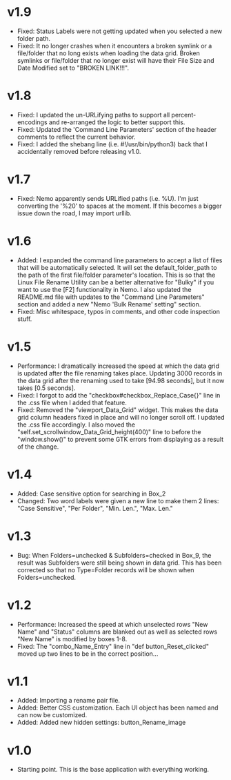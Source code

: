 # v1.9
* Fixed:  Status Labels were not getting updated when you selected a new folder path.
* Fixed:  It no longer crashes when it encounters a broken symlink or a file/folder that no long exists when loading the data grid.  Broken symlinks or file/folder that no longer exist will have their File Size and Date Modified set to "BROKEN LINK!!!".

# v1.8
* Fixed:  I updated the un-URLifying paths to support all percent-encodings and re-arranged the logic to better support this.
* Fixed:  Updated the 'Command Line Parameters' section of the header comments to reflect the current behavior.
* Fixed:  I added the shebang line (i.e. #!/usr/bin/python3) back that I accidentally removed before releasing v1.0.

# v1.7
* Fixed:  Nemo apparently sends URLified paths (i.e. %U).  I'm just converting the '%20' to spaces at the moment.  If this becomes a bigger issue down the road, I may import urllib.  

# v1.6
* Added:  I expanded the command line parameters to accept a list of files that will be automatically selected.  It will set the default_folder_path to the path of the first file/folder parameter's location.  This is so that the Linux File Rename Utility can be a better alternative for "Bulky" if you want to use the [F2] functionality in Nemo.  I also updated the README.md file with updates to the "Command Line Parameters" section and added a new "Nemo 'Bulk Rename' setting" section.
* Fixed:  Misc whitespace, typos in comments, and other code inspection stuff.

# v1.5
* Performance:  I dramatically increased the speed at which the data grid is updated after the file renaming takes place.  Updating 3000 records in the data grid after the renaming used to take [94.98 seconds], but it now takes [0.5 seconds].
* Fixed:  I forgot to add the "checkbox#checkbox_Replace_Case{}" line in the .css file when I added that feature.
* Fixed:  Removed the "viewport_Data_Grid" widget.  This makes the data grid column headers fixed in place and will no longer scroll off.  I updated the .css file accordingly.  I also moved the "self.set_scrollwindow_Data_Grid_height(400)" line to before the "window.show()" to prevent some GTK errors from displaying as a result of the change.

# v1.4
* Added:  Case sensitive option for searching in Box_2
* Changed:  Two word labels were given a new line to make them 2 lines:  "Case Sensitive", "Per Folder", "Min. Len.", "Max. Len."

# v1.3
* Bug:  When Folders=unchecked & Subfolders=checked in Box_9, the result was Subfolders were still being shown in data grid.  This has been corrected so that no Type=Folder records will be shown when Folders=unchecked. 

# v1.2
* Performance:  Increased the speed at which unselected rows "New Name" and "Status" columns are blanked out as well as selected rows "New Name" is modified by boxes 1-8.
* Fixed:  The "combo_Name_Entry" line in "def button_Reset_clicked" moved up two lines to be in the correct position...

# v1.1
* Added:  Importing a rename pair file.
* Added:  Better CSS customization.  Each UI object has been named and can now be customized.
* Added:  Added new hidden settings:  button_Rename_image

# v1.0
* Starting point.  This is the base application with everything working.
